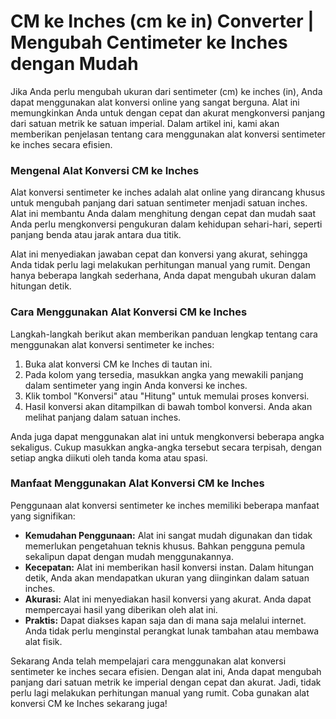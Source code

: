 CM ke Inches (cm ke in) Converter | Mengubah Centimeter ke Inches dengan Mudah
==============================================================================

Jika Anda perlu mengubah ukuran dari sentimeter (cm) ke inches (in), Anda dapat menggunakan alat konversi online yang sangat berguna. Alat ini memungkinkan Anda untuk dengan cepat dan akurat mengkonversi panjang dari satuan metrik ke satuan imperial. Dalam artikel ini, kami akan memberikan penjelasan tentang cara menggunakan alat konversi sentimeter ke inches secara efisien.

### Mengenal Alat Konversi CM ke Inches

Alat konversi sentimeter ke inches adalah alat online yang dirancang khusus untuk mengubah panjang dari satuan sentimeter menjadi satuan inches. Alat ini membantu Anda dalam menghitung dengan cepat dan mudah saat Anda perlu mengkonversi pengukuran dalam kehidupan sehari-hari, seperti panjang benda atau jarak antara dua titik.

Alat ini menyediakan jawaban cepat dan konversi yang akurat, sehingga Anda tidak perlu lagi melakukan perhitungan manual yang rumit. Dengan hanya beberapa langkah sederhana, Anda dapat mengubah ukuran dalam hitungan detik.

### Cara Menggunakan Alat Konversi CM ke Inches

Langkah-langkah berikut akan memberikan panduan lengkap tentang cara menggunakan alat konversi sentimeter ke inches:

1. Buka alat konversi CM ke Inches di tautan ini.
2. Pada kolom yang tersedia, masukkan angka yang mewakili panjang dalam sentimeter yang ingin Anda konversi ke inches.
3. Klik tombol "Konversi" atau "Hitung" untuk memulai proses konversi.
4. Hasil konversi akan ditampilkan di bawah tombol konversi. Anda akan melihat panjang dalam satuan inches.

Anda juga dapat menggunakan alat ini untuk mengkonversi beberapa angka sekaligus. Cukup masukkan angka-angka tersebut secara terpisah, dengan setiap angka diikuti oleh tanda koma atau spasi.

### Manfaat Menggunakan Alat Konversi CM ke Inches

Penggunaan alat konversi sentimeter ke inches memiliki beberapa manfaat yang signifikan:

- **Kemudahan Penggunaan:** Alat ini sangat mudah digunakan dan tidak memerlukan pengetahuan teknis khusus. Bahkan pengguna pemula sekalipun dapat dengan mudah menggunakannya.
- **Kecepatan:** Alat ini memberikan hasil konversi instan. Dalam hitungan detik, Anda akan mendapatkan ukuran yang diinginkan dalam satuan inches.
- **Akurasi:** Alat ini menyediakan hasil konversi yang akurat. Anda dapat mempercayai hasil yang diberikan oleh alat ini.
- **Praktis:** Dapat diakses kapan saja dan di mana saja melalui internet. Anda tidak perlu menginstal perangkat lunak tambahan atau membawa alat fisik.

Sekarang Anda telah mempelajari cara menggunakan alat konversi sentimeter ke inches secara efisien. Dengan alat ini, Anda dapat mengubah panjang dari satuan metrik ke imperial dengan cepat dan akurat. Jadi, tidak perlu lagi melakukan perhitungan manual yang rumit. Coba gunakan alat konversi CM ke Inches sekarang juga!